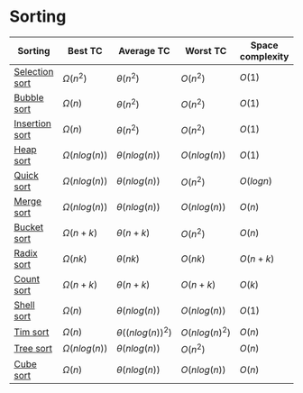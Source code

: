 # Sorting
| Sorting | Best TC | Average TC| Worst TC| Space complexity |
| --- | --- | --- | --- | --- |
| [Selection sort]() | $Ω(n^2)$ | $θ(n^2)$ | $O(n^2)$ | $O(1)$ |
| [Bubble sort]() | $Ω(n)$ | $θ(n^2)$ | $O(n^2)$ | $O(1)$ |
| [Insertion sort](insertion_sort/README.md) | $Ω(n)$ | $θ(n^2)$ | $O(n^2)$ | $O(1)$ |
| [Heap sort]() | $Ω(n log(n))$ | $θ(n log(n))$ | $O(n log(n))$ | $O(1)$ |
| [Quick sort]() | $Ω(n log(n))$ | $θ(n log(n))$ | $O(n^2)$ | $O(log n)$ |
| [Merge sort](merge_sort/README.md) | $Ω(n log(n))$ | $θ(n log(n))$ | $O(n log(n))$ | $O(n)$ |
| [Bucket sort]() | $Ω(n + k)$ | $θ(n + k)$ | $O(n^2)$ | $O(n)$ |
| [Radix sort]() | $Ω(nk)$ | $θ(nk)$ | $O(nk)$ | $O(n + k)$ |
| [Count sort]() | $Ω(n + k)$ | $θ(n + k)$ | $O(n + k)$ | $O(k)$ |
| [Shell sort]() | $Ω(n)$ | $θ(n log(n))$ | $O(n log(n))$ | $O(1)$ |
| [Tim sort]() | $Ω(n)$ | $θ((n log(n))^2)$ | $O(n log(n)^2)$ | $O(n)$ |
| [Tree sort]() | $Ω(n log(n))$ | $θ(n log(n))$ | $O(n^2)$ | $O(n)$ |
| [Cube sort]() | $Ω(n)$ | $θ(n log(n))$ | $O(n log(n))$ | $O(n)$ |
